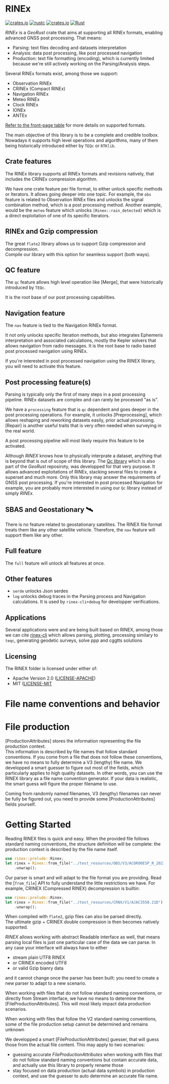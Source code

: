# RINEx

[![crates.io](https://img.shields.io/crates/v/rinex.svg)](https://crates.io/crates/rinex)
[![rustc](https://img.shields.io/badge/rustc-1.64%2B-blue.svg)](https://img.shields.io/badge/rustc-1.64%2B-blue.svg)
[![crates.io](https://docs.rs/rinex/badge.svg)](https://docs.rs/rinex/badge.svg)
[![Rust](https://github.com/georust/rinex/actions/workflows/daily.yml/badge.svg)](https://github.com/georust/rinex/actions/workflows/daily.yml)

*RINEx* is a *GeoRust* crate that aims at supporting all RINEx formats, enabling advanced GNSS post processing. That means:

- Parsing: text files decoding and datasets interpretation
- Analysis: data post processing, like post processed navigation
- Production: text file formatting (encoding), which is currently
limited because we're still actively working on the Parsing/Analysis steps.

Several RINEx formats exist, among those we support:

* Observation RINEx
* CRINEx (Compact RINEx)
* Navigation RINEx
* Meteo RINEx
* Clock RINEx
* IONEx
* ANTEx

[Refer to the front-page table](https://github.com/georust/rinex?tab=readme-ov-file#formats--revisions)
for more details on supported formats.

The main objective of this library is to be a complete and credible toolbox.
Nowadays it supports high level operations and algorithms, many of them being historically
introduced either by `TEQc` or `RTKlib`.

## Crate features

The RINEx library supports all RINEx formats and revisions natively,
that includes the CRINEx compression algorithm.

We have one crate feature per file format, to either unlock specific methods
or Iterators. It allows going deeper into one topic. For example, the `obs` feature is 
related to Observation RINEx files and unlocks the signal combination
method, which is a post processing method. Another example, would be the `meteo` feature
which unlocks `[Rinex::rain_detected]` which is a direct exploitation of one of its specific Iterators.

## RINEx and Gzip compression

The great `flate2` library allows us to support Gzip compression and decompression.  
Compile our library with this option for seamless support (both ways).  

## QC feature

The `qc` feature allows high level operation like [Merge],
that were historically introduced by `TEQc`.

It is the root base of our post processing capabilities.

## Navigation feature

The `nav` feature is tied to the Navigation RINEx format.  

It not only unlocks specific Iteration methods, but also integrates Ephemeris
interpretation and associated calculations, mostly the Kepler solvers
that allows navigation from radio messages. It is the root base to radio based
post processed navigation using RINEx.

If you're interested in post processed navigation using the RINEX library, you will
need to activate this feature.

## Post processing feature(s)

Parsing is typically only the first of many steps in a post processing pipeline. 
RINEx datasets are complex and can rarely be processed "as is".

We have a `processing` feature that is `qc` dependent and goes deeper
in the post processing operations. For example, it unlocks
[Preprocessing], which allows reshaping and reworking datasets easily, prior actual processing. [Repair] is another useful traits that is very often needed when surveying in the real world.

A post processing pipeline will most likely require this feature to be activated.

Although *RINEX* knows how to physically interprate a dataset, anything
that is beyond that is out of scope of this library. 
The [Qc library](https://docs.rs/rinex-qc/latest/rinex_qc/)
which is also part of the *GeoRust* reposiroty, was developped for that very purpose.
It allows advanced exploitations of RINEx, stacking several files to create a superset and much more.
Only this library may answer the requirements of GNSS post processing.
If you're interested
in post processed Navigation for example, you are probably more interested in
using our `Qc` library instead of simply *RINEx*. 

## SBAS and Geostationary :artificial_satellite:

There is no feature related to geostationary satellites. The RINEX file format treats them
like any other satellite vehicle. Therefore, the `nav` feature will support them like any other.

## Full feature

The `full` feature will unlock all features at once. 

## Other features

- `serde` unlocks Json serdes
- `log` unlocks debug traces in the Parsing process and Navigation calculations.
It is used by `rinex-cli+debug` for developper verifications.

## Applications

Several applications were and are being built based on RINEX, among those we can cite
[rinex-cli](https://github.com/georust/rinex-cli) which allows parsing, plotting,
processing similary to `teqc`, generating geodetic surveys, solve ppp and cggtts solutions

## Licensing

The RINEX folder is licensed under either of:

* Apache Version 2.0 ([LICENSE-APACHE](http://www.apache.org/licenses/LICENSE-2.0))
* MIT ([LICENSE-MIT](http://opensource.org/licenses/MIT)

File name conventions and behavior
==================================

File production
===============

[ProductionAttributes] stores the information representing the file production context.  
This information is described by file names that follow standard conventions.
If you come from a file that does not follow these conventions, we have no means to fully
determine a V3 (lengthy) file name. We developped a smart guesser to figure out
most of the fields, which particularly applies to high quality datasets. In other words,
you can use the RINEX library as a file name convention generator. If your data is realistic,
the smart guess will figure the proper filename to use.

Coming from randomly named filenames, V3 (lengthy) filenames can never be fully be figured out,
you need to provide some [ProductionAttributes] fields yourself.

Getting Started
===============

Reading RINEX files is quick and easy. When the provided file follows standard naming conventions,
the structure definition will be complete: the production context is described by the file name itself.

```rust
use rinex::prelude::Rinex;
let rinex = Rinex::from_file("../test_resources/OBS/V3/ACOR00ESP_R_20213550000_01D_30S_MO.rnx")
    .unwrap();
```

Our parser is smart and will adapt to the file format you are providing. Read the [`from_file`] API to 
fully understand the little restrictions we have. For example, CRINEX (Compressed RINEX) decompression
is builtin:

```rust
use rinex::prelude::Rinex;
let rinex = Rinex::from_file("../test_resources/CRNX/V1/AJAC3550.21D")
    .unwrap();
```

When compiled with `flate2`, gzip files can also be parsed directly.  
The ultimate gzip + CRINEX double compression is then becomes natively supported.

*RINEX* allows working with abstract Readable interface as well, that means parsing
local files is just one particular case of the data we can parse. In any case
your interface will always have to either

* stream plain UTF8 RINEX 
* or CRINEX encoded UTF8
* or valid Gzip bianry data

and it cannot change once the parser has been built: you need to create a new parser to adapt
to a new scenario.

When working with files that do not follow standard naming conventions, or directly
from Stream interface, we have no means to determine the [FileProductionAttributes].
This will most likely impact data production scenarios.

When working with files that follow the V2 standard naming conventions, some of the file production setup
cannot be determined and remains unknown

We developped a smart [FileProductionAttributes] guesser, that will guess those from the actual file content.
This may apply to two scenarios:

* guessing accurate *FileProductionAttributes* when working with files that do not follow
standard naming conventions but contain accurate data, and actually use this library to properly rename those
* stay focused on data production (actual data symbols) in production context, and use the guesser to
auto determine an accurate file name.

